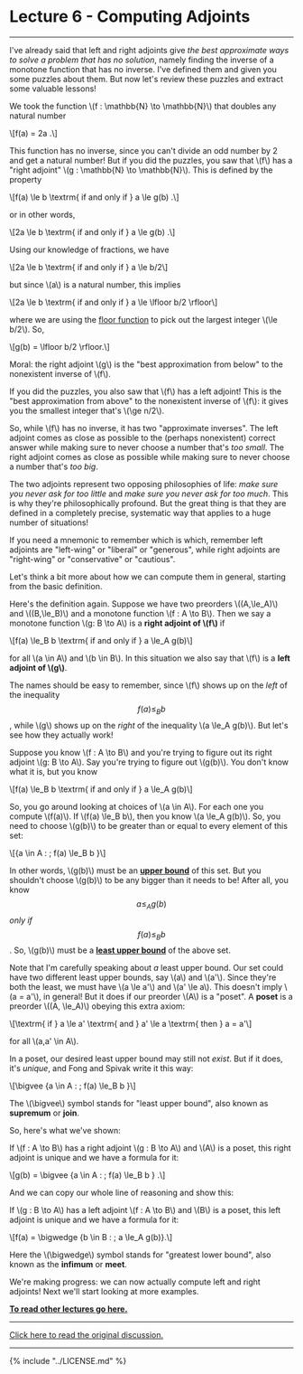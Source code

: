 # Lecture 6 - Computing Adjoints
---
I've already said that left and right adjoints give _the best
approximate ways to solve a problem that has no solution_, namely
finding the inverse of a monotone function that has no inverse. I've
defined them and given you some puzzles about them. But now let's
review these puzzles and extract some valuable lessons!

We took the function \\(f : \mathbb{N} \to \mathbb{N}\\) that doubles
any natural number

\\[f(a) = 2a .\\]

This function has no inverse, since you can't divide an odd number by
2 and get a natural number! But if you did the puzzles, you saw that
\\(f\\) has a "right adjoint" \\(g : \mathbb{N} \to \mathbb{N}\\).
This is defined by the property

\\[f(a) \le b \textrm{ if and only if } a \le g(b) .\\]

or in other words,

\\[2a \le b \textrm{ if and only if } a \le g(b) .\\]

Using our knowledge of fractions, we have

\\[2a \le b \textrm{ if and only if }  a \le b/2\\]

but since \\(a\\) is a natural number, this implies

\\[2a \le b \textrm{ if and only if }  a \le \lfloor b/2 \rfloor\\]

where we are using the [floor
function](https://en.wikipedia.org/wiki/Floor_and_ceiling_functions)
to pick out the largest integer \\(\le b/2\\). So,

\\[g(b) = \lfloor b/2 \rfloor.\\]

Moral: the right adjoint \\(g\\) is the "best approximation from
below" to the nonexistent inverse of \\(f\\).

If you did the puzzles, you also saw that \\(f\\) has a left adjoint!
This is the "best approximation from above" to the nonexistent inverse
of \\(f\\): it gives you the smallest integer that's \\(\ge n/2\\).

So, while \\(f\\) has no inverse, it has two "approximate inverses".
The left adjoint comes as close as possible to the (perhaps
nonexistent) correct answer while making sure to never choose a number
that's _too small_. The right adjoint comes as close as possible while
making sure to never choose a number that's _too big_.

The two adjoints represent two opposing philosophies of life: _make
sure you never ask for too little_ and _make sure you never ask for
too much_. This is why they're philosophically profound. But the great
thing is that they are defined in a completely precise, systematic way
that applies to a huge number of situations!

If you need a mnemonic to remember which is which, remember left
adjoints are "left-wing" or "liberal" or "generous", while right
adjoints are "right-wing" or "conservative" or "cautious".

Let's think a bit more about how we can compute them in general,
starting from the basic definition.

Here's the definition again. Suppose we have two preorders
\\((A,\le_A)\\) and \\((B,\le_B)\\) and a monotone function \\(f : A
\to B\\).  Then we say a monotone function \\(g: B \to A\\) is a
**right adjoint of \\(f\\)** if

\\[f(a) \le_B b  \textrm{ if and only if } a \le_A g(b)\\]

for all \\(a \in A\\) and \\(b \in B\\). In this situation we also say
that \\(f\\) is a **left adjoint of \\(g\\)**.

The names should be easy to remember, since \\(f\\) shows up on the
_left_ of the inequality $$f(a) \le_B b$$, while \\(g\\) shows up on
the _right_ of the inequality \\(a \le_A g(b)\\).  But let's see how
they actually work!

Suppose you know \\(f : A \to B\\) and you're trying to figure out its
right adjoint \\(g: B \to A\\). Say you're trying to figure out
\\(g(b)\\). You don't know what it is, but you know

\\[f(a) \le_B b  \textrm{ if and only if } a \le_A g(b)\\]

So, you go around looking at choices of \\(a \in A\\). For each one
you compute \\(f(a)\\).  If \\(f(a) \le_B b\\), then you know \\(a
\le_A g(b)\\). So, you need to choose \\(g(b)\\) to be greater than or
equal to every element of this set:

\\[\{a  \in A : \; f(a) \le_B b  \}\\]

In other words, \\(g(b)\\) must be an **[upper
bound](https://en.wikipedia.org/wiki/Upper_and_lower_bounds)** of this
set. But you shouldn't choose \\(g(b)\\) to be any bigger than it
needs to be! After all, you know $$a \le_A g(b)$$ _only if_ $$f(a)
\le_B b$$. So, \\(g(b)\\) must be a **[least upper
bound](https://en.wikipedia.org/wiki/Infimum_and_supremum)** of the
above set.

Note that I'm carefully speaking about _a_ least upper bound. Our set
could have two different least upper bounds, say \\(a\\) and \\(a'\\).
Since they're both the least, we must have \\(a \le a'\\) and \\(a'
\le a\\). This doesn't imply \\(a = a'\\), in general! But it does if
our preorder \\(A\\) is a "poset". A **poset** is a preorder \\((A,
\le_A)\\) obeying this extra axiom:

\\[\textrm{ if } a \le a'  \textrm{ and } a' \le a \textrm{ then } a = a'\\]

for all \\(a,a' \in A\\).

In a poset, our desired least upper bound may still not _exist_. But
if it does, it's _unique_, and Fong and Spivak write it this way:

\\[\bigvee \{a  \in A : \; f(a) \le_B b  \}\\]

The \\(\bigvee\\) symbol stands for "least upper bound", also known as
**supremum** or **join**.

So, here's what we've shown:

If \\(f : A \to B\\) has a right adjoint \\(g : B \to A\\) and \\(A\\)
is a poset, this right adjoint is unique and we have a formula for it:

\\[g(b) =  \bigvee \{a  \in A : \; f(a) \le_B b  \} .\\]

And we can copy our whole line of reasoning and show this:

If \\(g : B \to A\\) has a left adjoint \\(f : A \to B\\) and \\(B\\)
is a poset, this left adjoint is unique and we have a formula for it:

\\[f(a) =  \bigwedge \{b  \in B : \; a \le_A g(b)\}.\\]

Here the \\(\bigwedge\\) symbol stands for "greatest lower bound",
also known as the **infimum** or **meet**.

We're making progress: we can now actually compute left and right
adjoints! Next we'll start looking at more examples.

**[To read other lectures go here.](http://www.azimuthproject.org/azimuth/show/Applied+Category+Theory#Course)**

---

[Click here to read the original discussion.](https://forum.azimuthproject.org/discussion/1901/lecture-6-chapter-1-computing-adjoints/p1)

---

{% include "../LICENSE.md" %}
